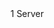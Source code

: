 <function name="COUNTER_GROUP_NO_RESET" parent="stringtable" type="libraryfield">
	<description>
	</description>
	<value>1</value>
	<realm>Server</realm>
</function>